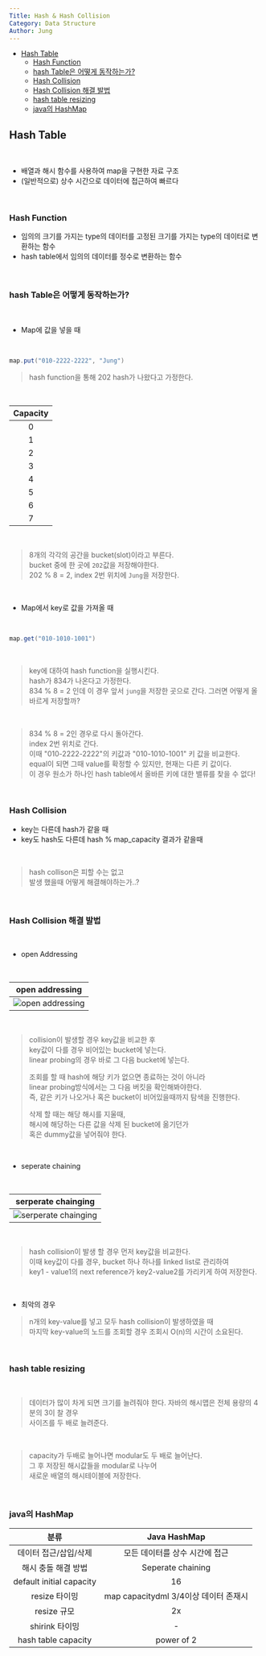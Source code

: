 ```yaml
---
Title: Hash & Hash Collision
Category: Data Structure
Author: Jung
---
```


- [Hash Table](#hash-table)
  - [Hash Function](#hash-function)
  - [hash Table은 어떻게 동작하는가?](#hash-table은-어떻게-동작하는가)
  - [Hash Collision](#hash-collision)
  - [Hash Collision 해결 발법](#hash-collision-해결-발법)
  - [hash table resizing](#hash-table-resizing)
  - [java의 HashMap](#java의-hashmap)

## Hash Table

</br>

- 배열과 해시 함수를 사용하여 map을 구현한 자료 구조
- (일반적으로) 상수 시간으로 데이터에 접근하여 빠르다

</br>

### Hash Function

- 임의의 크기를 가지는 type의 데이터를 고정된 크기를 가지는 type의 데이터로 변환하는 함수
- hash table에서 임의의 데이터를 정수로 변환하는 함수

</br>

### hash Table은 어떻게 동작하는가?

</br>

- Map에 값을 넣을 때

</br>

```java
map.put("010-2222-2222", "Jung")
```

> hash function을 통해 202 hash가 나왔다고 가정한다.

</br>

| Capacity |
| :------: |
|    0     |
|    1     |
|    2     |
|    3     |
|    4     |
|    5     |
|    6     |
|    7     |

</br>

> 8개의 각각의 공간을 bucket(slot)이라고 부른다.  
> bucket 중에 한 곳에 `202`값을 저장해야한다.  
> 202 % 8 = 2, index 2번 위치에 `Jung`을 저장한다.

</br>

- Map에서 key로 값을 가져올 때

</br>

```java
map.get("010-1010-1001")
```

</br>

> key에 대하여 hash function을 실행시킨다.  
> hash가 834가 나온다고 가정한다.  
> 834 % 8 = 2 인데 이 경우 앞서 `jung`을 저장한 곳으로 간다.
> 그러면 어떻게 올바르게 저장할까?

</br>

> 834 % 8 = 2인 경우로 다시 돌아간다.  
> index 2번 위치로 간다.  
> 이때 "010-2222-2222"의 키값과 "010-1010-1001" 키 값을 비교한다.  
> equal이 되면 그때 value를 확정할 수 있지만, 현재는 다른 키 값이다.  
> 이 경우 원소가 하나인 hash table에서 올바른 키에 대한 밸류를 찾을 수 없다!

</br>

### Hash Collision

- key는 다른데 hash가 같을 때
- key도 hash도 다른데 hash % map_capacity 결과가 같을때

</br>

> hash collison은 피할 수는 없고  
> 발생 했을때 어떻게 해결해야하는가..?

</br>

### Hash Collision 해결 발법

</br>

- open Addressing

</br>

|                  open addressing                   |
| :------------------------------------------------: |
| ![open addressing](../res/_03_open_addressing.png) |

</br>

> collision이 발생할 경우 key값을 비교한 후  
> key값이 다를 경우 비어있는 bucket에 넣는다.  
> linear probing의 경우 바로 그 다음 bucket에 넣는다.
>
> 조회를 할 때 hash에 해당 키가 없으면 종료하는 것이 아니라  
> linear probing방식에서는 그 다음 버킷을 확인해봐야한다.  
> 즉, 같은 키가 나오거나 혹은 bucket이 비어있을때까지 탐색을 진행한다.
>
> 삭제 할 때는 해당 해시를 지울때,  
> 해시에 해당하는 다른 값을 삭제 된 bucket에 옮기던가  
> 혹은 dummy값을 넣어줘야 한다.

</br>

- seperate chaining

</br>

|                   serperate chainging                    |
| :------------------------------------------------------: |
| ![serperate chainging](../res/_03_seperate_chaining.png) |

</br>

> hash collision이 발생 할 경우 먼저 key값을 비교한다.  
> 이때 key값이 다를 경우, bucket 하나 하나를 linked list로 관리하여  
> key1 - value1의 next reference가 key2-value2를 가리키게 하여 저장한다.

</br>

- 최악의 경우

> n개의 key-value를 넣고 모두 hash collision이 발생하였을 때  
> 마지막 key-value의 노드를 조회할 경우 조회시 O(n)의 시간이 소요된다.

</br>

### hash table resizing

</br>

> 데이터가 많이 차게 되면 크기를 늘려줘야 한다.
> 자바의 해시맵은 전체 용량의 4분의 3이 찰 경우  
> 사이즈를 두 배로 늘려준다.

</br>

> capacity가 두배로 늘어나면 modular도 두 배로 늘어난다.  
> 그 후 저장된 해시값들을 modular로 나누어  
> 새로운 배열의 해시테이블에 저장한다.

</br>

### java의 HashMap

|           분류           |             Java HashMap              |
| :----------------------: | :-----------------------------------: |
|  데이터 접근/삽입/삭제   |    모든 데이터를 상수 시간에 접근     |
|   해시 충돌 해결 방법    |           Seperate chaining           |
| default initial capacity |                  16                   |
|      resize 타이밍       | map capacitydml 3/4이상 데이터 존재시 |
|       resize 규모        |                  2x                   |
|      shirink 타이밍      |                   -                   |
|   hash table capacity    |              power of 2               |

</br>
